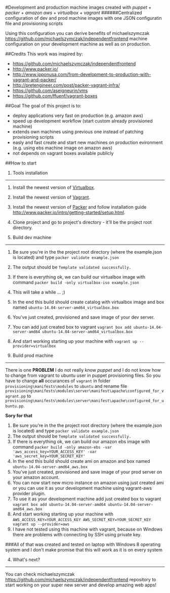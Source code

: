 #Development and production machine images created with *puppet* + *packer* + *amazon aws* + *virtualbox* + *vagrant*
######Centralized configuration of dev and prod machine images with one JSON configuratin file and provisioning scripts

Using this configuration you can derive benefits of michaelszymczak https://github.com/michaelszymczak/independentfrontend machine configuration on your development machine as well as on production.

##Credits
This work was inspired by:
+ https://github.com/michaelszymczak/independentfrontend
+ http://www.packer.io/
+ http://www.ipponusa.com/from-development-to-production-with-vagrant-and-packer/
+ http://pretengineer.com/post/packer-vagrant-infra/
+ https://github.com/aseigneurin/vms
+ https://github.com/ffuenf/vagrant-boxes

##Goal
The goal of this project is to:
+ deploy applications very fast on production (e.g. amazon aws)
+ speed up development workflow (start custom already provisioned machine)
+ extends own machines using previous one instead of patching provisioning scripts
+ easly and fast create and start new machines on production evironment (e.g. using ebs machine image on amazon aws)
+ not depends on vagrant boxes available publicly

##How to start

1. Tools installation
---

1. Install the newest version of [Virtualbox](https://www.virtualbox.org/wiki/Downloads).
3. Install the newest version of [Vagrant](https://www.vagrantup.com/downloads).
4. Install the newest version of [Packer](http://www.packer.io/downloads.html) and follow installation guide http://www.packer.io/intro/getting-started/setup.html.
5. Clone project and go to project's directory - it'll be the project root directory.

2. Build dev machine
---

1. Be sure you're in the the project root directory (where the example.json is located) and type `packer validate example.json`
2. The output should be `Template validated successfully.`
3. If there is everything ok, we can build our virtualbox image with command `packer build -only virtualbox-iso example.json`
4. This will take a while ... ;)
5. In the end this build should create catalog with virtualbox image and box named `ubuntu-14.04-server-amd64_virtualbox.box`
6. You've just created, provisioned and save image of your dev server.
7. You can add just created box to vagrant `vagrant box add ubuntu-14.04-server-amd64 ubuntu-14.04-server-amd64_virtualbox.box`
8. And start working starting up your machine with `vagrant up --provider=virtualbox`

3. Build prod machine
---

There is one **PROBLEM** I do not really know *puppet* and I do not know how to change from vagrant to ubuntu user in puppet provisioning files. So you have to change **all** occurances of `vagrant` in folder `provisioning\manifests\modules` to `ubuntu` and rename file `provisioning\manifests\modules\server\manifest\apache\configured_for_vagrant.pp` to `provisioning\manifests\modules\server\manifest\apache\configured_for_ubuntu.pp`.

**Sory for that**

1. Be sure you're in the the project root directory (where the example.json is located) and type `packer validate example.json`
2. The output should be `Template validated successfully.`
3. If there is everything ok, we can build our amazon ebs image with command `packer build -only amazon-ebs -var 'aws_access_key=YOUR_ACCESS_KEY' -var 'aws_secret_key=YOUR_SECRET_KEY'`
4. In the end this build should create ami on amazon and box named `ubuntu-14.04-server-amd64_aws.box`
5. You've just created, provisioned and save image of your prod server on your amazon account.
6. You can now start new micro instance on amazon using just created ami or you can use it as your development machine using vagrant-aws provider plugin.
7. To use it as your development machine add just created box to vagrant `vagrant box add ubuntu-14.04-server-amd64 ubuntu-14.04-server-amd64_aws.box`
8. And start working starting up your machine with `AWS_ACCESS_KEY=YOUR_ACCESS_KEY AWS_SECRET_KEY=YOUR_SECRET_KEY vagrant up --provider=aws`
9. I have not tested using this machine with vagrant, because on Windows there are problems with connecting by SSH using private key.

###All of that was created and tested on laptop with Windows 8 operating system and I don't make promise that this will work as it is on every system

4. What's next?
---
You can check michaelszymczak https://github.com/michaelszymczak/independentfrontend repository to start working on your super new server and develop amazing web apps!
